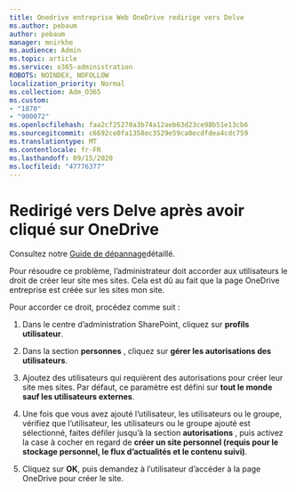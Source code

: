 ```yaml
---
title: Onedrive entreprise Web OneDrive redirige vers Delve
ms.author: pebaum
author: pebaum
manager: mnirkhe
ms.audience: Admin
ms.topic: article
ms.service: o365-administration
ROBOTS: NOINDEX, NOFOLLOW
localization_priority: Normal
ms.collection: Adm_O365
ms.custom:
- "1870"
- "900072"
ms.openlocfilehash: faa2cf25270a3b74a12aeb63d23ce98b51e13cb6
ms.sourcegitcommit: c6692ce0fa1358ec3529e59ca0ecdfdea4cdc759
ms.translationtype: MT
ms.contentlocale: fr-FR
ms.lasthandoff: 09/15/2020
ms.locfileid: "47776377"
---
```

# <a name="redirected-to-delve-after-you-click-onedrive"></a>Redirigé vers Delve après avoir cliqué sur OneDrive

Consultez notre [Guide de dépannage](https://docs.microsoft.com/sharepoint/support/sites/troubleshooting-guide-for-sites-stopped-at-provisioning)détaillé.

Pour résoudre ce problème, l’administrateur doit accorder aux utilisateurs le droit de créer leur site mes sites. Cela est dû au fait que la page OneDrive entreprise est créée sur les sites mon site.

Pour accorder ce droit, procédez comme suit :

1. Dans le centre d’administration SharePoint, cliquez sur **profils utilisateur**.

2. Dans la section **personnes** , cliquez sur **gérer les autorisations des utilisateurs**.

3. Ajoutez des utilisateurs qui requièrent des autorisations pour créer leur site mes sites. Par défaut, ce paramètre est défini sur **tout le monde sauf les utilisateurs externes**.

4. Une fois que vous avez ajouté l’utilisateur, les utilisateurs ou le groupe, vérifiez que l’utilisateur, les utilisateurs ou le groupe ajouté est sélectionné, faites défiler jusqu’à la section **autorisations** , puis activez la case à cocher en regard de **créer un site personnel (requis pour le stockage personnel, le flux d’actualités et le contenu suivi)**.

5. Cliquez sur **OK**, puis demandez à l’utilisateur d’accéder à la page OneDrive pour créer le site.
